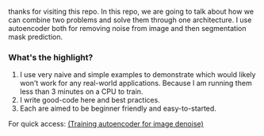 thanks for visiting this repo. In this repo, we are going to talk about how we can combine two problems and solve them through one architecture. I use autoencoder both for removing noise from image and then segmentation mask prediction. 

### What's the highlight?
1. I use very naive and simple examples to demonstrate which would likely won't work for any real-world applications. Because I am running them less than 3 minutes on a CPU to train.
2. I write good-code here and best practices.
3. Each are aimed to be beginner friendly and easy-to-started.

For quick access: [(Training autoencoder for image denoise)](https://colab.research.google.com/drive/1ySPocnY2Y0c-gbLwbYC6jaysX-H4yjQb?usp=sharing)